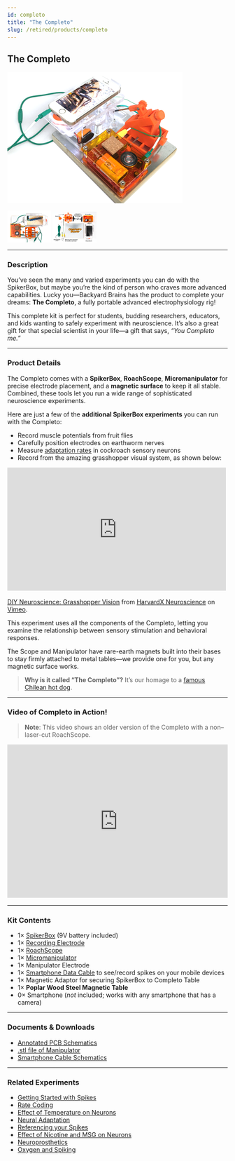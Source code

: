 ```yaml
---
id: completo
title: "The Completo"
slug: /retired/products/completo
---
```


## The Completo

![The Completo](./img/CompletoLaser_Product.png)

[![The Completo Laser 2](./img/CompletoLaser2_small.png)](./img/CompletoLaser2.png)
[![The Completo Illustrated Layout](./img/CompletoLaserOverview_small.png)](./img/CompletoLaserOverview.png)

---

### Description

You’ve seen the many and varied experiments you can do with the SpikerBox, but maybe you’re the kind of person who craves more advanced capabilities. Lucky you—Backyard Brains has the product to complete your dreams: **The Completo**, a fully portable advanced electrophysiology rig!

This complete kit is perfect for students, budding researchers, educators, and kids wanting to safely experiment with neuroscience. It’s also a great gift for that special scientist in your life—a gift that says, _“You Completo me.”_

---

### Product Details

The Completo comes with a **SpikerBox**, **RoachScope**, **Micromanipulator** for precise electrode placement, and a **magnetic surface** to keep it all stable. Combined, these tools let you run a wide range of sophisticated neuroscience experiments.

Here are just a few of the **additional SpikerBox experiments** you can run with the Completo:

- Record muscle potentials from fruit flies  
- Carefully position electrodes on earthworm nerves  
- Measure [adaptation rates](../experiments/somatotopy.md) in cockroach sensory neurons  
- Record from the amazing grasshopper visual system, as shown below:

<iframe 
  src="https://player.vimeo.com/video/79930415" 
  width="500" height="281" frameborder="0" 
  allow="autoplay; fullscreen" 
  allowfullscreen>
</iframe>

[DIY Neuroscience: Grasshopper Vision](https://vimeo.com/79930415) from [HarvardX Neuroscience](https://vimeo.com/mcb80x) on [Vimeo](https://vimeo.com).

This experiment uses all the components of the Completo, letting you examine the relationship between sensory stimulation and behavioral responses.

The Scope and Manipulator have rare-earth magnets built into their bases to stay firmly attached to metal tables—we provide one for you, but any magnetic surface works. 

> **Why is it called “The Completo”?** It’s our homage to a [famous Chilean hot dog](http://en.wikipedia.org/wiki/Completo).

---

### Video of Completo in Action!

> **Note**: This video shows an older version of the Completo with a non–laser-cut RoachScope.

<iframe 
  width="100%" height="350" 
  src="https://www.youtube.com/embed/jphY4DnzGmU" 
  frameborder="0" allowfullscreen>
</iframe>

---

### Kit Contents

- 1× [SpikerBox](spikerbox.md) (9V battery included)
- 1× [Recording Electrode](recordingelectrode.md)
- 1× [RoachScope](roachscope.md)
- 1× [Micromanipulator](micromanipulator.md)
- 1× Manipulator Electrode
- 1× [Smartphone Data Cable](smartphonecable.md) to see/record spikes on your mobile devices
- 1× Magnetic Adaptor for securing SpikerBox to Completo Table
- 1× **Poplar Wood Steel Magnetic Table**
- 0× Smartphone (_not_ included; works with any smartphone that has a camera)

---

### Documents & Downloads

- [Annotated PCB Schematics](./files/SpikerBox.v.1.3c.Annotated.Schematics.pdf)
- [.stl file of Manipulator](./files/Searcher.stl.zip)
- [Smartphone Cable Schematics](./files/smartphonecable.v.0.1a.pdf)

---

### Related Experiments

- [Getting Started with Spikes](../experiments/spikerbox.md)
- [Rate Coding](../experiments/ratecoding.md)
- [Effect of Temperature on Neurons](../experiments/temperature.md)
- [Neural Adaptation](../experiments/somatotopy.md)
- [Referencing your Spikes](../experiments/referencing.md)
- [Effect of Nicotine and MSG on Neurons](../experiments/neuropharmacology.md)
- [Neuroprosthetics](../experiments/neuroprosthetics.md)
- [Oxygen and Spiking](../experiments/oxygen.md)

